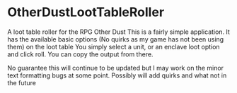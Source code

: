 # OtherDustLootTableRoller
A loot table roller for the RPG Other Dust
This is a fairly simple application. 
It has the available basic options (No quirks as my game has not been using them) on the loot table
You simply select a unit, or an enclave loot option and click roll. 
You can copy the output from there.

No guarantee this will continue to be updated but I may work on the minor text formatting bugs at some point. 
Possibly will add quirks and what not in the future
